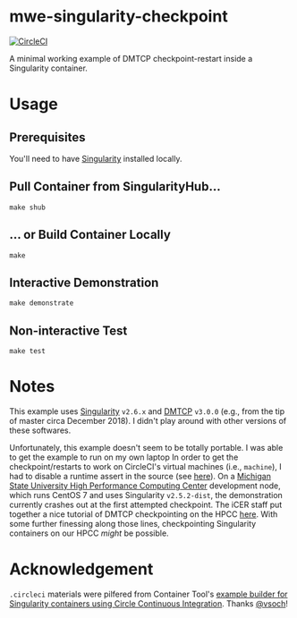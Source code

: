 # mwe-singularity-checkpoint

[![CircleCI](https://circleci.com/gh/mmore500/mwe-singularity-checkpoint.svg?style=svg)](https://circleci.com/gh/mmore500/mwe-singularity-checkpoint)

A minimal working example of DMTCP checkpoint-restart inside a Singularity container.

# Usage

## Prerequisites

You'll need to have [Singularity](https://www.sylabs.io/guides/3.0/user-guide/) installed locally.

## Pull Container from SingularityHub...

```
make shub
```

## ... or Build Container Locally

```
make
```

## Interactive Demonstration

```
make demonstrate
```

## Non-interactive Test

```
make test
```

# Notes

This example uses [Singularity](https://github.com/sylabs/singularity) `v2.6.x` and [DMTCP](https://github.com/dmtcp/dmtcp) `v3.0.0` (e.g., from the tip of master circa December 2018).
I didn't play around with other versions of these softwares.

Unfortunately, this example doesn't seem to be totally portable.
I was able to get the example to run on my own laptop
In order to get the checkpoint/restarts to work on CircleCI's virtual machines (i.e., `machine`), I had to disable a runtime assert in the source (see [here](https://github.com/mmore500/dmtcp/commit/b8be8be2874258d2f45324a42d609c0c63da0079)).
On a [Michigan State University High Performance Computing Center](2.5.2-dist
) development node, which runs CentOS 7 and uses Singularity `v2.5.2-dist`, the demonstration currently crashes out at the first attempted checkpoint.
The iCER staff put together a nice tutorial of DMTCP checkpointing on the HPCC [here](https://wiki.hpcc.msu.edu/display/ITH/Check+Point+with+DMTCP).
With some further finessing along those lines, checkpointing Singularity containers on our HPCC *might* be possible.

# Acknowledgement

`.circleci` materials were pilfered from Container Tool's [example builder for Singularity containers using Circle Continuous Integration](https://github.com/singularityhub/circle-ci).
Thanks [@vsoch](http://github.com/vsoch)!
